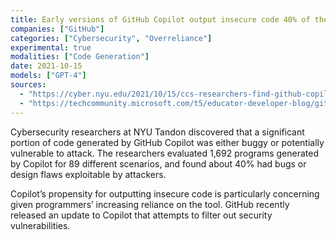 ```yaml
---
title: Early versions of GitHub Copilot output insecure code 40% of the time
companies: ["GitHub"]
categories: ["Cybersecurity", "Overreliance"]
experimental: true
modalities: ["Code Generation"]
date: 2021-10-15
models: ["GPT-4"]
sources:
  - "https://cyber.nyu.edu/2021/10/15/ccs-researchers-find-github-copilot-generates-vulnerable-code-40-of-the-time/"
  - "https://techcommunity.microsoft.com/t5/educator-developer-blog/github-copilot-update-new-ai-model-that-also-filters-out/ba-p/3743238"
---
```


Cybersecurity researchers at NYU Tandon discovered that a significant portion of code generated by GitHub Copilot was either buggy or potentially vulnerable to attack. The researchers evaluated 1,692 programs generated by Copilot for 89 different scenarios, and found about 40% had bugs or design flaws exploitable by attackers.

Copilot’s propensity for outputting insecure code is particularly concerning given programmers’ increasing reliance on the tool. GitHub recently released an update to Copilot that attempts to filter out security vulnerabilities.
